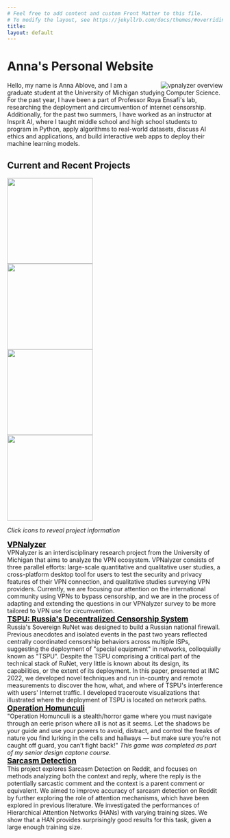 ```yaml
---
# Feel free to add content and custom Front Matter to this file.
# To modify the layout, see https://jekyllrb.com/docs/themes/#overriding-theme-defaults
title: 
layout: default
---
```

<div class="row justify-content-md-center">
    <div class="text-center col-12 col-md-7 mb-lg-1 pt-4">
      <h1>Anna's Personal Website</h1>
    </div>
  </div>
<!-- <div style="background-color: rgba(255,255,255,0.75)"> -->
<div class="row justify-content-md-center pb-4" >
<div class="text-justify col-12 order-1 order-md-1">
        <div class="col-12 mb-lg-1 pt-4 text-center col align-self-center" >
        <img alt="vpnalyzer overview" id="right" style=" width: auto; height: auto; max-width:40%; float: right; padding-left: 1cm;" src="{{ site.url }}/assets/img/anna_pic.jpeg" />
        </div>
      <p class="large">Hello, my name is Anna Ablove, and I am a graduate student at the University of Michigan studying Computer Science. For the past year, I have been a part of Professor Roya Ensafi's lab, researching the deployment and circumvention of internet censorship. Additionally, for the past two summers, I have worked as an instructor at Insprit AI, where I taught middle school and high school students to program in Python, apply algorithms to real-world datasets, discuss AI ethics and applications, and build interactive web apps to deploy their machine learning models. </p>
      <!-- <p class="large">During undergrad, I did a project through a Google funded computer science research program studying story convergence in news reporting. I used web scrapers to build a dataset of articles, and then applied Natural Language Processing concepts, like Named Entity Recognition, to summarize and classify them. Also, for a final project in a Natural Language Processing course, I implemented a recently proposed neural network architecture, Hierarchal Attention Networks to build a sarcasm detection classifier. As part of my coursework this year, I am looking forward to deepening my understanding of the underlying mathematics and theory behind topics I explored during undergrad, such as machine learning and cryptography, as well as my functional knowledge of network security and associated method and technologies. </p> -->
      </div>  
</div>

<!-- <div class="container pt-5 pb-2"> -->
<div class="row py-1 justify-content-between">
<div class="row text-center">
	<h2>Current and Recent Projects</h2>
</div>
	<div class="row flex">
      <div class="col-md-6">
        <div class="row" id="grid">
            <div class="col-md-6 mb-3"><img src="{{ site.url }}/assets/img/logo-icon.png" class="img-thumbnail img-responsive" style="width: 200px; height: 200 px; object-fit: fill; aspect-ratio: 1;"></div> 
            <div class="col-md-6"><img src="{{ site.url }}/assets/img/big_tracegraph.png" class="img-thumbnail img-responsive" style="width: 200px; height: 200 px; object-fit: fill; aspect-ratio: 1;"></div>  
            <div class="col-md-6"><img src="{{ site.url }}/assets/img/hands.png" class="img-thumbnail img-responsive" style="width: 200px; height: 200 px; object-fit: fill; aspect-ratio: 1;"></div>  
            <div class="col-md-6"><img src="{{ site.url }}/assets/img/sarcasm.png" class="img-thumbnail img-responsive" style="width: 200px; height: 200 px; object-fit: fill; aspect-ratio: 1;"></div> 
        </div>
          <!-- <div class="row" id="grid"> -->
        <!-- </div> -->
      </div>
      <div class="col-md-6 flex" id="descriptions">
        <p><i>Click icons to reveal project information</i></p>
      	<div class="panel panel-default flex-col">
         <div class="panel-heading mb-3"><a href="https://vpnalyzer.org/" style="color: black; font-size: 1.25em;"><b>VPNalyzer</b></a></div>
         <div class="panel-body flex-grow">VPNalyzer is an interdisciplinary research project from the University of Michigan that aims to analyze the VPN ecosystem. VPNalyzer consists of three parallel efforts: large-scale quantitative and qualitative user studies, a cross-platform desktop tool for users to test the security and privacy features of their VPN connection, and qualitative studies surveying VPN providers. Currently, we are focusing our attention on the international community using VPNs to bypass censorship, and we are in the process of adapting and extending the questions in our VPNalyzer survey to be more tailored to VPN use for circumvention.</div>
        </div>
        <div class="panel panel-default">
         <div class="panel-heading mb-3"><a href="https://dl.acm.org/doi/abs/10.1145/3517745.3561461" style="color: black; font-size: 1.25em;"><b>TSPU: Russia's Decentralized Censorship System</b></a></div>
         <div class="panel-body">Russia's Sovereign RuNet was designed to build a Russian national firewall. Previous anecdotes and isolated events in the past two years reflected centrally coordinated censorship behaviors across multiple ISPs, suggesting the deployment of "special equipment" in networks, colloquially known as "TSPU". Despite the TSPU comprising a critical part of the technical stack of RuNet, very little is known about its design, its capabilities, or the extent of its deployment. In this paper, presented at IMC 2022, we developed novel techniques and run in-country and remote measurements to discover the how, what, and where of TSPU's interference with users' Internet traffic. I developed traceroute visualizations that illustrated where the deployment of TSPU is located on network paths.</div>
        </div>
        <div class="panel panel-default">
         <div class="panel-heading mb-3"> <a href="https://hiyori-02.itch.io/operation-homunculi" style="color: black; font-size: 1.25em;"><b>Operation Homunculi</b></a> </div>
         <div class="panel-body">"Operation Homunculi is a stealth/horror game where you must navigate through an eerie prison where all is not as it seems. Let the shadows be your guide and use your powers to avoid, distract, and control the freaks of nature you find lurking in the cells and hallways — but make sure you’re not caught off guard, you can’t fight back!" <i>This game was completed as part of my senior design captone course</i>.</div>
        </div>
        <div class="panel panel-default">
         <div class="panel-heading mb-3"><a href="https://github.com/anna-02/487final" style="color: black; font-size: 1.25em;"><b>Sarcasm Detection</b></a></div>
         <div class="panel-body">This project explores Sarcasm Detection on Reddit, and focuses on methods analyzing both the context and reply, where the reply is the potentially sarcastic comment and the context is a parent comment or equivalent. We aimed to improve accuracy of sarcasm detection on Reddit by further exploring the role of attention mechanisms, which have been explored in previous literature. We investigated the performances of Hierarchical Attention Networks (HANs) with varying training sizes. We show that a HAN provides surprisingly good results for this task, given a large enough training size. </div>
        </div>
      </div>
	</div>
  <!-- </div> -->
<!-- </div> -->
